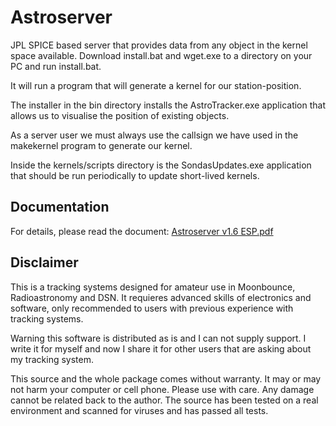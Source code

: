 # Astroserver
JPL SPICE based server that provides data from any object in the kernel space available.
Download install.bat and wget.exe to a directory on your PC and run install.bat.

It will run a program that will generate a kernel for our station-position.

The installer in the bin directory installs the AstroTracker.exe application that allows us to visualise the position of existing objects.

As a server user we must always use the callsign we have used in the makekernel program to generate our kernel.

Inside the kernels/scripts directory is the SondasUpdates.exe application that should be run periodically to update short-lived kernels.

## Documentation
For details, please read the document: [Astroserver v1.6 ESP.pdf](docs/Astroserver%20v1.6%20ESP.pdf)

## Disclaimer
This is a tracking systems designed for amateur use in Moonbounce, Radioastronomy and DSN. It requieres advanced skills of electronics and software, only recommended to users with previous experience with tracking systems.

Warning this software is distributed as is and I can not supply support. I write  it for myself and now I share it for other users that are asking about my tracking system.

This source and the whole package comes without warranty. It may or may not harm your computer or cell phone. Please use with care. Any damage cannot be related back to the author. The source has been tested on a real environment and scanned for viruses and has passed all tests.
